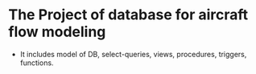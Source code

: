 # The Project of database for aircraft flow modeling
- It includes model of DB, select-queries, views, procedures, triggers, functions.
